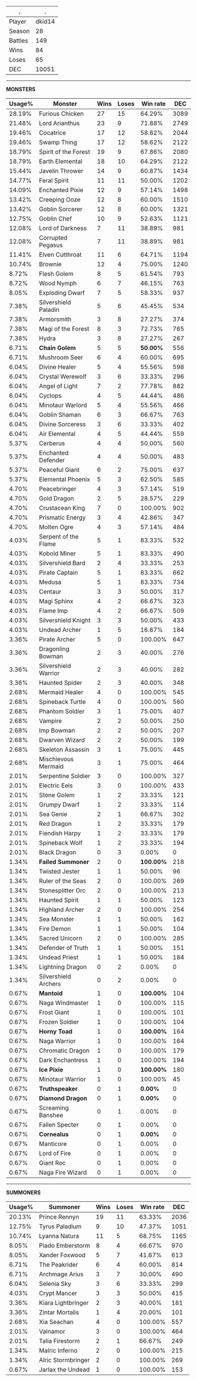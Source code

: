 .|.
|-|-
Player|dkid14
Season|28
Battles|149
Wins|84
Loses|65
DEC|10051

---
**MONSTERS**

Usage%|Monster|Wins|Loses|Win rate|DEC|
-|-|-|-|-|-|
28.19%|Furious Chicken|27|15|64.29%|3089|
21.48%|Lord Arianthus|23|9|71.88%|2749|
19.46%|Cocatrice|17|12|58.62%|2044|
19.46%|Swamp Thing|17|12|58.62%|2122|
18.79%|Spirit of the Forest|19|9|67.86%|2080|
18.79%|Earth Elemental|18|10|64.29%|2122|
15.44%|Javelin Thrower|14|9|60.87%|1434|
14.77%|Feral Spirit|11|11|50.00%|1202|
14.09%|Enchanted Pixie|12|9|57.14%|1498|
13.42%|Creeping Ooze|12|8|60.00%|1510|
13.42%|Goblin Sorcerer|12|8|60.00%|1321|
12.75%|Goblin Chef|10|9|52.63%|1121|
12.08%|Lord of Darkness|7|11|38.89%|981|
12.08%|Corrupted Pegasus|7|11|38.89%|981|
11.41%|Elven Cutthroat|11|6|64.71%|1194|
10.74%|Brownie|12|4|75.00%|1240|
8.72%|Flesh Golem|8|5|61.54%|793|
8.72%|Wood Nymph|6|7|46.15%|763|
8.05%|Exploding Dwarf|7|5|58.33%|937|
7.38%|Silvershield Paladin|5|6|45.45%|534|
7.38%|Armorsmith|3|8|27.27%|374|
7.38%|Magi of the Forest|8|3|72.73%|765|
7.38%|Hydra|3|8|27.27%|267|
6.71%|**Chain Golem**|5|5|**50.00%**|556|
6.71%|Mushroom Seer|6|4|60.00%|695|
6.04%|Divine Healer|5|4|55.56%|598|
6.04%|Crystal Werewolf|3|6|33.33%|296|
6.04%|Angel of Light|7|2|77.78%|882|
6.04%|Cyclops|4|5|44.44%|486|
6.04%|Minotaur Warlord|5|4|55.56%|466|
6.04%|Goblin Shaman|6|3|66.67%|763|
6.04%|Divine Sorceress|3|6|33.33%|402|
6.04%|Air Elemental|4|5|44.44%|559|
5.37%|Cerberus|4|4|50.00%|560|
5.37%|Enchanted Defender|4|4|50.00%|483|
5.37%|Peaceful Giant|6|2|75.00%|637|
5.37%|Elemental Phoenix|5|3|62.50%|585|
4.70%|Peacebringer|4|3|57.14%|519|
4.70%|Gold Dragon|2|5|28.57%|229|
4.70%|Crustacean King|7|0|100.00%|902|
4.70%|Prismatic Energy|3|4|42.86%|347|
4.70%|Molten Ogre|4|3|57.14%|484|
4.03%|Serpent of the Flame|5|1|83.33%|532|
4.03%|Kobold Miner|5|1|83.33%|490|
4.03%|Silvershield Bard|2|4|33.33%|253|
4.03%|Pirate Captain|5|1|83.33%|662|
4.03%|Medusa|5|1|83.33%|734|
4.03%|Centaur|3|3|50.00%|317|
4.03%|Magi Sphinx|4|2|66.67%|323|
4.03%|Flame Imp|4|2|66.67%|509|
4.03%|Silvershield Knight|3|3|50.00%|433|
4.03%|Undead Archer|1|5|16.67%|184|
3.36%|Pirate Archer|5|0|100.00%|647|
3.36%|Dragonling Bowman|2|3|40.00%|276|
3.36%|Silvershield Warrior|2|3|40.00%|282|
3.36%|Haunted Spider|2|3|40.00%|348|
2.68%|Mermaid Healer|4|0|100.00%|545|
2.68%|Spineback Turtle|4|0|100.00%|560|
2.68%|Phantom Soldier|3|1|75.00%|407|
2.68%|Vampire|2|2|50.00%|250|
2.68%|Imp Bowman|2|2|50.00%|207|
2.68%|Dwarven Wizard|2|2|50.00%|199|
2.68%|Skeleton Assassin|3|1|75.00%|445|
2.68%|Mischievous Mermaid|3|1|75.00%|464|
2.01%|Serpentine Soldier|3|0|100.00%|327|
2.01%|Electric Eels|3|0|100.00%|433|
2.01%|Stone Golem|1|2|33.33%|121|
2.01%|Grumpy Dwarf|1|2|33.33%|114|
2.01%|Sea Genie|2|1|66.67%|302|
2.01%|Red Dragon|1|2|33.33%|179|
2.01%|Fiendish Harpy|1|2|33.33%|179|
2.01%|Spineback Wolf|1|2|33.33%|194|
2.01%|Black Dragon|0|3|0.00%|0|
1.34%|**Failed Summoner**|2|0|**100.00%**|218|
1.34%|Twisted Jester|1|1|50.00%|96|
1.34%|Ruler of the Seas|2|0|100.00%|269|
1.34%|Stonesplitter Orc|2|0|100.00%|213|
1.34%|Haunted Spirit|1|1|50.00%|123|
1.34%|Highland Archer|2|0|100.00%|254|
1.34%|Sea Monster|1|1|50.00%|162|
1.34%|Fire Demon|1|1|50.00%|104|
1.34%|Sacred Unicorn|2|0|100.00%|285|
1.34%|Defender of Truth|1|1|50.00%|151|
1.34%|Undead Priest|1|1|50.00%|184|
1.34%|Lightning Dragon|0|2|0.00%|0|
1.34%|Silvershield Archers|0|2|0.00%|0|
0.67%|**Mantoid**|1|0|**100.00%**|104|
0.67%|Naga Windmaster|1|0|100.00%|115|
0.67%|Frost Giant|1|0|100.00%|101|
0.67%|Frozen Soldier|1|0|100.00%|104|
0.67%|**Horny Toad**|1|0|**100.00%**|164|
0.67%|Naga Warrior|1|0|100.00%|164|
0.67%|Chromatic Dragon|1|0|100.00%|179|
0.67%|Dark Enchantress|1|0|100.00%|194|
0.67%|**Ice Pixie**|1|0|**100.00%**|180|
0.67%|Minotaur Warrior|1|0|100.00%|45|
0.67%|**Truthspeaker**|0|1|**0.00%**|0|
0.67%|**Diamond Dragon**|0|1|**0.00%**|0|
0.67%|Screaming Banshee|0|1|0.00%|0|
0.67%|Fallen Specter|0|1|0.00%|0|
0.67%|**Cornealus**|0|1|**0.00%**|0|
0.67%|Manticore|0|1|0.00%|0|
0.67%|Lord of Fire|0|1|0.00%|0|
0.67%|Giant Roc|0|1|0.00%|0|
0.67%|Naga Fire Wizard|0|1|0.00%|0|

---
**SUMMONERS**

Usage%|Summoner|Wins|Loses|Win rate|DEC|
-|-|-|-|-|-|
20.13%|Prince Rennyn|19|11|63.33%|2036|
12.75%|Tyrus Paladium|9|10|47.37%|1051|
10.74%|Lyanna Natura|11|5|68.75%|1165|
8.05%|Plado Emberstorm|8|4|66.67%|970|
8.05%|Xander Foxwood|5|7|41.67%|613|
6.71%|The Peakrider|6|4|60.00%|814|
6.71%|Archmage Arius|3|7|30.00%|490|
6.04%|Selenia Sky|3|6|33.33%|299|
4.03%|Crypt Mancer|3|3|50.00%|415|
3.36%|Kiara Lightbringer|2|3|40.00%|181|
3.36%|Zintar Mortalis|1|4|20.00%|101|
2.68%|Xia Seachan|4|0|100.00%|557|
2.01%|Valnamor|3|0|100.00%|464|
2.01%|Talia Firestorm|2|1|66.67%|249|
1.34%|Malric Inferno|2|0|100.00%|215|
1.34%|Alric Stormbringer|2|0|100.00%|269|
0.67%|Jarlax the Undead|1|0|100.00%|153|
